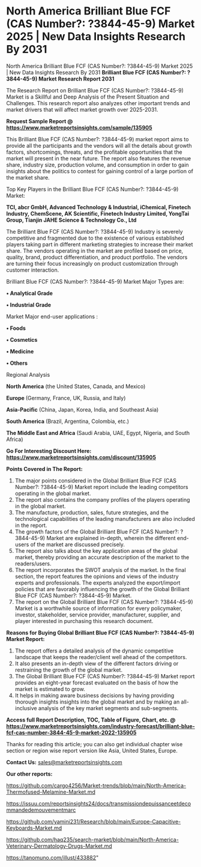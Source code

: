 # North America Brilliant Blue FCF (CAS Number?: ?3844-45-9) Market 2025 | New Data Insights Research By 2031
North America Brilliant Blue FCF (CAS Number?: ?3844-45-9) Market 2025 | New Data Insights Research By 2031
<strong>Brilliant Blue FCF (CAS Number?: ?3844-45-9) Market Research Report 2031</strong>

The Research Report on Brilliant Blue FCF (CAS Number?: ?3844-45-9) Market is a Skillful and Deep Analysis of the Present Situation and Challenges. This research report also analyzes other important trends and market drivers that will affect market growth over 2025-2031.

<strong>Request Sample Report @ <a href=https://www.marketreportsinsights.com/sample/135905>https://www.marketreportsinsights.com/sample/135905</a></strong>

This Brilliant Blue FCF (CAS Number?: ?3844-45-9) market report aims to provide all the participants and the vendors will all the details about growth factors, shortcomings, threats, and the profitable opportunities that the market will present in the near future. The report also features the revenue share, industry size, production volume, and consumption in order to gain insights about the politics to contest for gaining control of a large portion of the market share.

Top Key Players in the Brilliant Blue FCF (CAS Number?: ?3844-45-9) Market:

<strong>TCI, abcr GmbH, Advanced Technology & Industrial, iChemical, Finetech Industry, ChemScene, AK Scientific, Finetech Industry Limited, YongTai Group, Tianjin JAHE Science & Technology Co., Ltd</strong>

The Brilliant Blue FCF (CAS Number?: ?3844-45-9) Industry is severely competitive and fragmented due to the existence of various established players taking part in different marketing strategies to increase their market share. The vendors operating in the market are profiled based on price, quality, brand, product differentiation, and product portfolio. The vendors are turning their focus increasingly on product customization through customer interaction.

Brilliant Blue FCF (CAS Number?: ?3844-45-9) Market Major Types are:

<strong>• Analytical Grade

• Industrial Grade</strong>

Market Major end-user applications :

<strong>• Foods

• Cosmetics

• Medicine

• Others</strong>

Regional Analysis

</u><strong><b>North America</b></strong> (the United States, Canada, and Mexico)

<strong><b>Europe </b></strong>(Germany, France, UK, Russia, and Italy)

<strong><b>Asia-Pacific</b></strong> (China, Japan, Korea, India, and Southeast Asia)

<strong><b>South America</b></strong> (Brazil, Argentina, Colombia, etc.)

<strong><b>The Middle East and Africa</b></strong> (Saudi Arabia, UAE, Egypt, Nigeria, and South Africa)

<strong>Go For Interesting Discount Here: <a href=https://www.marketreportsinsights.com/discount/135905>https://www.marketreportsinsights.com/discount/135905</a></strong>

<strong>Points Covered in The Report:</strong>
<ol>
  <li>The major points considered in the Global Brilliant Blue FCF (CAS Number?: ?3844-45-9) Market report include the leading competitors operating in the global market.</li>
  <li>The report also contains the company profiles of the players operating in the global market.</li>
  <li>The manufacture, production, sales, future strategies, and the technological capabilities of the leading manufacturers are also included in the report.</li>
  <li>The growth factors of the Global Brilliant Blue FCF (CAS Number?: ?3844-45-9) Market are explained in-depth, wherein the different end-users of the market are discussed precisely.</li>
  <li>The report also talks about the key application areas of the global market, thereby providing an accurate description of the market to the readers/users.</li>
  <li>The report incorporates the SWOT analysis of the market. In the final section, the report features the opinions and views of the industry experts and professionals. The experts analyzed the export/import policies that are favorably influencing the growth of the Global Brilliant Blue FCF (CAS Number?: ?3844-45-9) Market.</li>
  <li>The report on the Global Brilliant Blue FCF (CAS Number?: ?3844-45-9) Market is a worthwhile source of information for every policymaker, investor, stakeholder, service provider, manufacturer, supplier, and player interested in purchasing this research document.</li>
</ol>
<strong>Reasons for Buying Global Brilliant Blue FCF (CAS Number?: ?3844-45-9) Market Report:</strong>

<ol>
  <li>The report offers a detailed analysis of the dynamic competitive landscape that keeps the reader/client well ahead of the competitors.</li>
  <li>It also presents an in-depth view of the different factors driving or restraining the growth of the global market.</li>
  <li>The Global Brilliant Blue FCF (CAS Number?: ?3844-45-9) Market report provides an eight-year forecast evaluated on the basis of how the market is estimated to grow.</li>
  <li>It helps in making aware business decisions by having providing thorough insights insights into the global market and by making an all-inclusive analysis of the key market segments and sub-segments.</li>
</ol>
<strong>Access full Report Description, TOC, Table of Figure, Chart, etc. @ <a href=https://www.marketreportsinsights.com/industry-forecast/brilliant-blue-fcf-cas-number-3844-45-9-market-2022-135905>https://www.marketreportsinsights.com/industry-forecast/brilliant-blue-fcf-cas-number-3844-45-9-market-2022-135905</a></strong>


Thanks for reading this article; you can also get individual chapter wise section or region wise report version like Asia, United States, Europe.

<strong>Contact Us:</strong>
sales@marketreportsinsights.com

<strong>Our other reports:</strong>

<a href=https://github.com/cargo4256/Market-trends/blob/main/North-America-Thermofused-Melamine-Market.md>https://github.com/cargo4256/Market-trends/blob/main/North-America-Thermofused-Melamine-Market.md</a>

<a href=https://issuu.com/reportsinsights24/docs/transmissiondepuissanceetdecommandedemouvementmarc>https://issuu.com/reportsinsights24/docs/transmissiondepuissanceetdecommandedemouvementmarc</a>

<a href=https://github.com/yamini231/Research/blob/main/Europe-Capacitive-Keyboards-Market.md>https://github.com/yamini231/Research/blob/main/Europe-Capacitive-Keyboards-Market.md</a>

<a href=https://github.com/haq235/search-market/blob/main/North-America-Veterinary-Dermatology-Drugs-Market.md>https://github.com/haq235/search-market/blob/main/North-America-Veterinary-Dermatology-Drugs-Market.md</a>

<a href=https://tanomuno.com/illust/433882>https://tanomuno.com/illust/433882</a>"
